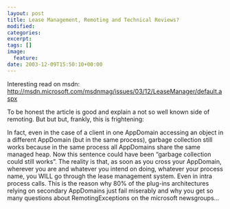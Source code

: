 ```yaml
---
layout: post
title: Lease Management, Remoting and Technical Reviews?
modified:
categories:
excerpt:
tags: []
image:
  feature:
date: 2003-12-09T15:50:10+00:00
---
```


Interesting read on msdn: http://msdn.microsoft.com/msdnmag/issues/03/12/LeaseManager/default.aspx

To be honest the article is good and explain a not so well known side of remoting. But but but, frankly, this is frightening:

In fact, even in the case of a client in one AppDomain accessing an object in a different AppDomain (but in the same process), garbage collection still works because in the same process all AppDomains share the same managed heap.
Now this sentence could have been “garbage collection could still works”. The reality is that, as soon as you cross your AppDomain, wherever you are and whatever you intend on doing, whatever your process name, you WILL go through the lease management system. Even in intra process calls. This is the reason why 80% of the plug-ins architectures relying on secondary AppDomains just fail miserably and why you get so many questions about RemotingExceptions on the microsoft newsgroups…
